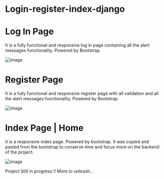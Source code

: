 # Login-register-index-django

# Log In Page

It is a fully functional and responsive log in page containing all the alert messages functionality. Powered by Bootstrap.

![image](https://user-images.githubusercontent.com/83341533/193209778-7101b9d9-c98e-4c8a-8989-e68b294577d9.png)

# Register Page

It is a fully functional and responsive register page with all validation and all the alert messages functionality. Powered by Bootstrap.

![image](https://user-images.githubusercontent.com/83341533/193210197-3bbbc10b-c514-4c6a-91d7-3b0d576db6e1.png)

# Index Page | Home

It is a responsive index page. Powered by bootstrap.
It was copied and pasted from the bootstrap to conserve time and focus more on the backend of the project.

![image](https://user-images.githubusercontent.com/83341533/193210859-cb5818a6-5d3b-45d6-8b48-ac49ec01e78d.png)


Project Still in progress !!
More to unleash...
